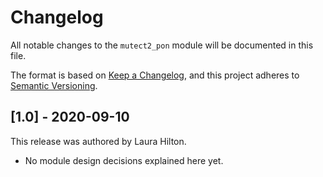 # Changelog

All notable changes to the `mutect2_pon` module will be documented in this file.

The format is based on [Keep a Changelog](https://keepachangelog.com/en/1.0.0/),
and this project adheres to [Semantic Versioning](https://semver.org/spec/v2.0.0.html).

## [1.0] - 2020-09-10

This release was authored by Laura Hilton.

<!-- TODO: Explain each important module design decision below. -->

- No module design decisions explained here yet.
